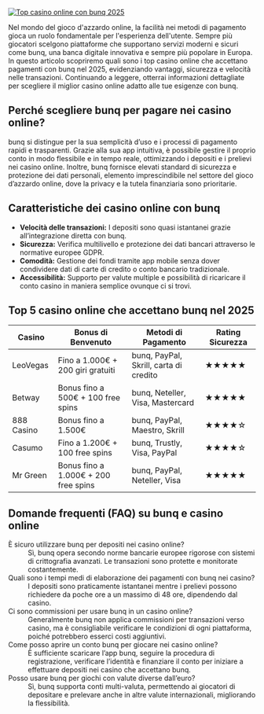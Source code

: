 [![Top casino online con bunq 2025](https://123-caf.pages.dev/gitsignup.png)](https://vrmoo.ru/Bt82HjjY)

<p>Nel mondo del gioco d'azzardo online, la facilità nei metodi di pagamento gioca un ruolo fondamentale per l'esperienza dell'utente. Sempre più giocatori scelgono piattaforme che supportano servizi moderni e sicuri come bunq, una banca digitale innovativa e sempre più popolare in Europa. In questo articolo scopriremo quali sono i top casino online che accettano pagamenti con bunq nel 2025, evidenziando vantaggi, sicurezza e velocità nelle transazioni. Continuando a leggere, otterrai informazioni dettagliate per scegliere il miglior casino online adatto alle tue esigenze con bunq.</p>  <h2>Perché scegliere bunq per pagare nei casino online?</h2> <p>bunq si distingue per la sua semplicità d’uso e i processi di pagamento rapidi e trasparenti. Grazie alla sua app intuitiva, è possibile gestire il proprio conto in modo flessibile e in tempo reale, ottimizzando i depositi e i prelievi nei casino online. Inoltre, bunq fornisce elevati standard di sicurezza e protezione dei dati personali, elemento imprescindibile nel settore del gioco d’azzardo online, dove la privacy e la tutela finanziaria sono prioritarie.</p>  <h2>Caratteristiche dei casino online con bunq</h2> <ul> <li><strong>Velocità delle transazioni:</strong> I depositi sono quasi istantanei grazie all’integrazione diretta con bunq.</li> <li><strong>Sicurezza:</strong> Verifica multilivello e protezione dei dati bancari attraverso le normative europee GDPR.</li> <li><strong>Comodità:</strong> Gestione dei fondi tramite app mobile senza dover condividere dati di carte di credito o conto bancario tradizionale.</li> <li><strong>Accessibilità:</strong> Supporto per valute multiple e possibilità di ricaricare il conto casino in maniera semplice ovunque ci si trovi.</li> </ul>  <h2>Top 5 casino online che accettano bunq nel 2025</h2> <table> <thead> <tr> <th>Casino</th> <th>Bonus di Benvenuto</th> <th>Metodi di Pagamento</th> <th>Rating Sicurezza</th> </tr> </thead> <tbody> <tr> <td>LeoVegas</td> <td>Fino a 1.000€ + 200 giri gratuiti</td> <td>bunq, PayPal, Skrill, carta di credito</td> <td>★★★★★</td> </tr> <tr> <td>Betway</td> <td>Bonus fino a 500€ + 100 free spins</td> <td>bunq, Neteller, Visa, Mastercard</td> <td>★★★★★</td> </tr> <tr> <td>888 Casino</td> <td>Bonus fino a 1.500€</td> <td>bunq, PayPal, Maestro, Skrill</td> <td>★★★★☆</td> </tr> <tr> <td>Casumo</td> <td>Fino a 1.200€ + 100 free spins</td> <td>bunq, Trustly, Visa, PayPal</td> <td>★★★★☆</td> </tr> <tr> <td>Mr Green</td> <td>Bonus fino a 1.000€ + 200 free spins</td> <td>bunq, PayPal, Neteller, Visa</td> <td>★★★★★</td> </tr> </tbody> </table>  <h2>Domande frequenti (FAQ) su bunq e casino online</h2> <dl> <dt>È sicuro utilizzare bunq per depositi nei casino online?</dt> <dd>Sì, bunq opera secondo norme bancarie europee rigorose con sistemi di crittografia avanzati. Le transazioni sono protette e monitorate costantemente.</dd>  <dt>Quali sono i tempi medi di elaborazione dei pagamenti con bunq nei casino?</dt> <dd>I depositi sono praticamente istantanei mentre i prelievi possono richiedere da poche ore a un massimo di 48 ore, dipendendo dal casino.</dd>  <dt>Ci sono commissioni per usare bunq in un casino online?</dt> <dd>Generalmente bunq non applica commissioni per transazioni verso casino, ma è consigliabile verificare le condizioni di ogni piattaforma, poiché potrebbero esserci costi aggiuntivi.</dd>  <dt>Come posso aprire un conto bunq per giocare nei casino online?</dt> <dd>È sufficiente scaricare l’app bunq, seguire la procedura di registrazione, verificare l’identità e finanziare il conto per iniziare a effettuare depositi nei casino che accettano bunq.</dd>  <dt>Posso usare bunq per giochi con valute diverse dall’euro?</dt> <dd>Sì, bunq supporta conti multi-valuta, permettendo ai giocatori di depositare e prelevare anche in altre valute internazionali, migliorando la flessibilità.</dd> </dl>